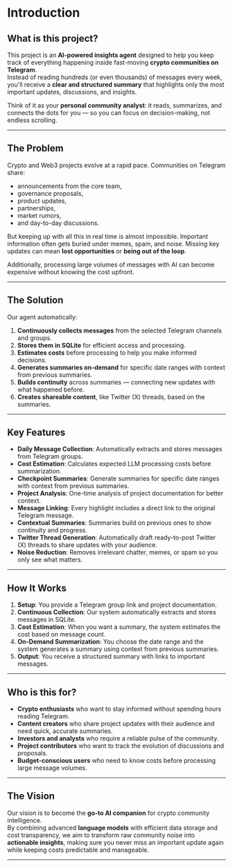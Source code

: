# Introduction

## What is this project?

This project is an **AI-powered insights agent** designed to help you keep track of everything happening inside fast-moving **crypto communities on Telegram**.  
Instead of reading hundreds (or even thousands) of messages every week, you'll receive a **clear and structured summary** that highlights only the most important updates, discussions, and insights.

Think of it as your **personal community analyst**: it reads, summarizes, and connects the dots for you — so you can focus on decision-making, not endless scrolling.

---

## The Problem

Crypto and Web3 projects evolve at a rapid pace. Communities on Telegram share:
- announcements from the core team,
- governance proposals,
- product updates,
- partnerships,
- market rumors,
- and day-to-day discussions.

But keeping up with all this in real time is almost impossible. Important information often gets buried under memes, spam, and noise. Missing key updates can mean **lost opportunities** or **being out of the loop**.

Additionally, processing large volumes of messages with AI can become expensive without knowing the cost upfront.

---

## The Solution

Our agent automatically:
1. **Continuously collects messages** from the selected Telegram channels and groups.  
2. **Stores them in SQLite** for efficient access and processing.  
3. **Estimates costs** before processing to help you make informed decisions.  
4. **Generates summaries on-demand** for specific date ranges with context from previous summaries.  
5. **Builds continuity** across summaries — connecting new updates with what happened before.  
6. **Creates shareable content**, like Twitter (X) threads, based on the summaries.  

---

## Key Features

- **Daily Message Collection**: Automatically extracts and stores messages from Telegram groups.
- **Cost Estimation**: Calculates expected LLM processing costs before summarization.
- **Checkpoint Summaries**: Generate summaries for specific date ranges with context from previous summaries.
- **Project Analysis**: One-time analysis of project documentation for better context.
- **Message Linking**: Every highlight includes a direct link to the original Telegram message.  
- **Contextual Summaries**: Summaries build on previous ones to show continuity and progress.  
- **Twitter Thread Generation**: Automatically draft ready-to-post Twitter (X) threads to share updates with your audience.  
- **Noise Reduction**: Removes irrelevant chatter, memes, or spam so you only see what matters.  

---

## How It Works

1. **Setup**: You provide a Telegram group link and project documentation.
2. **Continuous Collection**: Our system automatically extracts and stores messages in SQLite.
3. **Cost Estimation**: When you want a summary, the system estimates the cost based on message count.
4. **On-Demand Summarization**: You choose the date range and the system generates a summary using context from previous summaries.
5. **Output**: You receive a structured summary with links to important messages.

---

## Who is this for?

- **Crypto enthusiasts** who want to stay informed without spending hours reading Telegram.  
- **Content creators** who share project updates with their audience and need quick, accurate summaries.  
- **Investors and analysts** who require a reliable pulse of the community.  
- **Project contributors** who want to track the evolution of discussions and proposals.  
- **Budget-conscious users** who need to know costs before processing large message volumes.

---

## The Vision

Our vision is to become the **go-to AI companion** for crypto community intelligence.  
By combining advanced **language models** with efficient data storage and cost transparency, we aim to transform raw community noise into **actionable insights**, making sure you never miss an important update again while keeping costs predictable and manageable.

---
